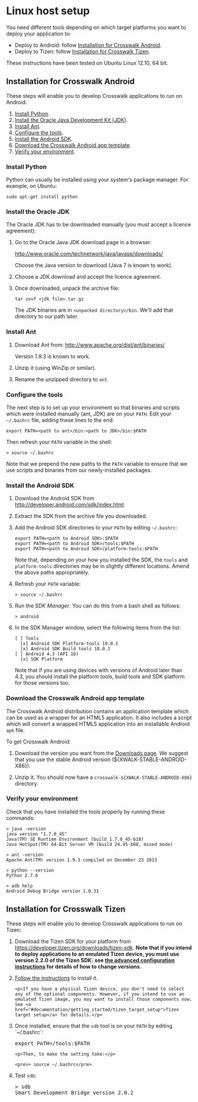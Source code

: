# Linux host setup

You need different tools depending on which target platforms you want to deploy your application to:

*   Deploy to Android: follow [Installation for Crosswalk Android](#documentation/getting_started/Linux_host_setup/Installation-for-Crosswalk-Android).
*   Deploy to Tizen: follow [Installation for Crosswalk Tizen](#documentation/getting_started/Linux_host_setup/Installation-for-Crosswalk-Tizen).

These instructions have been tested on Ubuntu Linux 12.10, 64 bit.

## Installation for Crosswalk Android

These steps will enable you to develop Crosswalk applications to run on Android:

1.  [Install Python](#documentation/getting_started/linux_host_setup/Install-Python).
2.  [Install the Oracle Java Development Kit (JDK)](#documentation/getting_started/linux_host_setup/Install-the-Oracle-JDK).
3.  [Install Ant](#documentation/getting_started/linux_host_setup/Install-Ant).
4.  [Configure the tools](#documentation/getting_started/linux_host_setup/Configure-the-tools).
5.  [Install the Android SDK](#documentation/getting_started/linux_host_setup/Install-the-Android-SDK).
6.  [Download the Crosswalk Android app template](#documentation/getting_started/linux_host_setup/Download-the-Crosswalk-Android-app-template).
7.  [Verify your environment](#documentation/getting_started/linux_host_setup/Verify-your-environment).

### Install Python

Python can usually be installed using your system's package manager. For example, on Ubuntu:

    sudo apt-get install python

### Install the Oracle JDK

The Oracle JDK has to be downloaded manually (you must accept a licence agreement):

1.  Go to the Oracle Java JDK download page in a browser:

    http://www.oracle.com/technetwork/java/javase/downloads/

    Choose the Java version to download (Java 7 is known to work).

2.  Choose a JDK download and accept the licence agreement.

3.  Once downloaded, unpack the archive file:

        tar zxvf <jdk file>.tar.gz

    The JDK binaries are in `<unpacked directory>/bin`. We'll add that directory to our path later.

### Install Ant

1.  Download Ant from: http://www.apache.org/dist/ant/binaries/

    Version 1.9.3 is known to work.

2.  Unzip it (using WinZip or similar).

3.  Rename the unzipped directory to `ant`.

### Configure the tools

The next step is to set up your environment so that binaries and scripts which were installed manually (ant, JDK) are on your `PATH`. Edit your `~/.bashrc` file, adding these lines to the end:

    export PATH=<path to ant>/bin:<path to JDK>/bin:$PATH

Then refresh your `PATH` variable in the shell:

    > source ~/.bashrc

Note that we prepend the new paths to the `PATH` variable to ensure that we use scripts and binaries from our newly-installed packages.

### Install the Android SDK

1.  Download the Android SDK from <a href='http://developer.android.com/sdk/index.html' target='_blank'>http://developer.android.com/sdk/index.html</a>.

2.  Extract the SDK from the archive file you downloaded.

3.  Add the Android SDK directories to your `PATH` by editing `~/.bashrc`:

        export PATH=<path to Android SDK>:$PATH
        export PATH=<path to Android SDK>/tools:$PATH
        export PATH=<path to Android SDK>/platform-tools:$PATH

    Note that, depending on your how you installed the SDK, the `tools` and `platform-tools` directories may be in slightly different locations. Amend the above paths appropriately.

4.  Refresh your `PATH` variable:

        > source ~/.bashrc

5.  Run the *SDK Manager*. You can do this from a bash shell as follows:

        > android

6.  In the SDK Manager window, select the following items from the list:

        [ ] Tools
          [x] Android SDK Platform-tools 19.0.1
          [x] Android SDK Build tools 18.0.1
        [ ] Android 4.3 (API 18)
          [x] SDK Platform

    Note that if you are using devices with versions of Android later than 4.3, you should install the platform tools, build tools and SDK platform for those versions too.

### Download the Crosswalk Android app template

The Crosswalk Android distribution contains an application template which can be used as a wrapper for an HTML5 application. It also includes a script which will convert a wrapped HTML5 application into an installable Android `apk` file.

To get Crosswalk Android:

1.  Download the version you want from the [Downloads page](#documentation/downloads). We suggest that you use the stable Android version (${XWALK-STABLE-ANDROID-X86}).

2.  Unzip it. You should now have a `crosswalk-${XWALK-STABLE-ANDROID-X86}` directory.

### Verify your environment

Check that you have installed the tools properly by running these commands:

    > java -version
    java version "1.7.0_45"
    Java(TM) SE Runtime Environment (build 1.7.0_45-b18)
    Java HotSpot(TM) 64-Bit Server VM (build 24.45-b08, mixed mode)

    > ant -version
    Apache Ant(TM) version 1.9.3 compiled on December 23 2013

    > python --version
    Python 2.7.6

    > adb help
    Android Debug Bridge version 1.0.31

## Installation for Crosswalk Tizen

These steps will enable you to develop Crosswalk applications to run on Tizen:

<ol>

  <li>Download the Tizen SDK for your platform from <a href="https://developer.tizen.org/downloads/tizen-sdk" target="_blank">https://developer.tizen.org/downloads/tizen-sdk</a>. <strong>Note that if you intend to deploy applications to an emulated Tizen device, you must use version 2.2.0 of the Tizen SDK: see <a href="https://developer.tizen.org/downloads/sdk/advanced-configuration">the advanced configuration instructions</a> for details of how to change versions.</strong></li>

  <li>
    <p><a href="https://developer.tizen.org/downloads/sdk/installing-tizen-sdk">Follow the instructions</a> to install it.</p>

    <p>If you have a physical Tizen device, you don't need to select any of the optional components. However, if you intend to use an emulated Tizen image, you may want to install those components now. See <a href="#documentation/getting_started/tizen_target_setup">Tizen target setup</a> for details.</p>
  </li>

  <li>
    <p>Once installed, ensure that the <code>sdb</code> tool is on your <code>PATH</code> by editing `~/.bashrc`:</p>

<pre>
export PATH=<path to Tizen SDK>/tools:$PATH
</pre>

    <p>Then, to make the setting take:</p>

    <pre>> source ~/.bashrc</pre>
  </li>

  <li>
    <p>Test <code>sdb</code>:</p>

<pre>
> sdb
Smart Development Bridge version 2.0.2
</pre>
  </li>

</ol>
